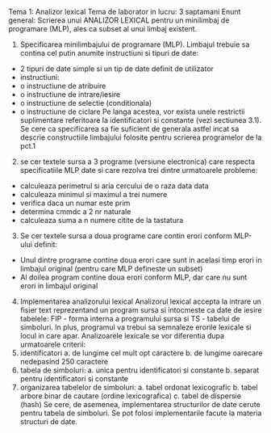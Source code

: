 Tema 1: Analizor lexical
Tema de laborator in lucru: 3 saptamani
Enunt general:
Scrierea unui ANALIZOR LEXICAL pentru un minilimbaj de programare (MLP),
ales ca subset al unui limbaj existent.
1. Specificarea minilimbajului de programare (MLP).
Limbajul trebuie sa contina cel putin anumite instructiuni si tipuri de
date:
- 2 tipuri de date simple si un tip de date definit de utilizator
- instructiuni:
- o instructiune de atribuire
- o instructiune de intrare/iesire
- o instructiune de selectie (conditionala)
- o instructiune de ciclare
Pe langa acestea, vor exista unele restrictii suplimentare referitoare la
identificatori si constante (vezi sectiunea 3.1).
Se cere ca specificarea sa fie suficient de generala astfel incat sa descrie
constructiile limbajului folosite pentru scrierea programelor de la pct.1
2. se cer textele sursa a 3 programe
(versiune electronica)
care respecta specificatiile MLP date si care rezolva trei dintre
urmatoarele probleme:
- calculeaza perimetrul si aria cercului de o raza data data
- calculeaza minimul si maximul a trei numere
- verifica daca un numar este prim
- determina cmmdc a 2 nr naturale
- calculeaza suma a n numere citite de la tastatura
3. Se cer textele sursa a doua programe care contin erori conform MLP-ului
definit:
- Unul dintre programe contine doua erori care sunt in acelasi timp
erori in limbajul original (pentru care MLP defineste un subset)
- Al doilea program contine doua erori conform MLP, dar care nu sunt
erori in limbajul original
4. Implementarea analizorului lexical
Analizorul lexical accepta la intrare un fisier text reprezentand un
program sursa si intocmeste ca date de iesire tabelele:
FIP - forma interna a programului sursa si
TS - tabelui de simboluri.
In plus, programul va trebui sa semnaleze erorile lexicale si locul in care
apar.
Analizoarele lexicale se vor diferentia dupa urmatoarele criterii:
 1. identificatori
 a. de lungime cel mult opt caractere
 b. de lungime oarecare nedepasind 250 caractere
 2. tabela de simboluri:
 a. unica pentru identificatori si constante
 b. separat pentru identificatori si constante
 3. organizarea tabelelor de simboluri:
 a. tabel ordonat lexicografic
 b. tabel arbore binar de cautare (ordine lexicografica)
 c. tabel de dispersie (hash)
Se cere, de asemenea, implementarea structurilor de date cerute
pentru tabela de simboluri. Se pot folosi implementarile facute la
materia structuri de date.
